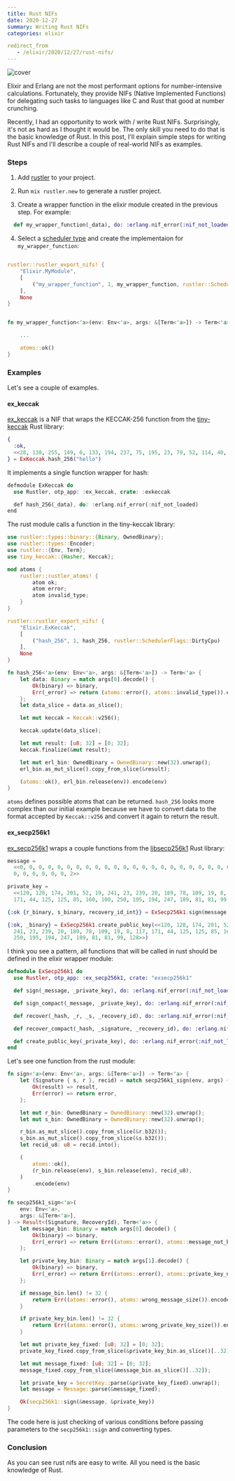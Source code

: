 ```yaml
---
title: Rust NIFs
date: 2020-12-27
summary: Writing Rust NIFs
categories: elixir

redirect_from
   - /elixir/2020/12/27/rust-nifs/
---
```


![cover](/images/2020-12-27-cover.jpg)

Elixir and Erlang are not the most performant options for number-intensive calculations. Fortunately, they provide NIFs (Native Implemented Functions) for delegating such tasks to languages like C and Rust that good at number crunching.

Recently, I had an opportunity to work with / write Rust NIFs. Surprisingly, it's not as hard as I thought it would be. The only skill you need to do that is the basic knowledge of Rust. In this post, I'll explain simple steps for writing Rust NIFs and I'll describe a couple of real-world NIFs as examples.

### Steps

1. Add [rustler](https://github.com/rusterlium/rustler) to your project.

2. Run `mix rustler.new` to generate a rustler project.

3. Create a wrapper function in the elixir module created in the previous step. For example:


```elixir
  def my_wrapper_function(_data), do: :erlang.nif_error(:nif_not_loaded)
```

4. Select a [scheduler type](https://erlang.org/doc/man/scheduler.html) and create the implementaion for `my_wrapper_function`:


```rust

rustler::rustler_export_nifs! {
    "Elixir.MyModule",
    [
        ("my_wrapper_function", 1, my_wrapper_function, rustler::SchedulerFlags::DirtyCpu)
    ],
    None
}


fn my_wrapper_function<'a>(env: Env<'a>, args: &[Term<'a>]) -> Term<'a> {

    ...

    atoms::ok()
}
```

### Examples

Let's see a couple of examples.

#### ex_keccak

[ex_keccak](https://github.com/tzumby/ex_keccak) is a NIF that wraps the KECCAK-256 function from the [tiny-keccak](https://github.com/debris/tiny-keccak) Rust library:


```elixir
{
  :ok,
  <<28, 138, 255, 149, 6, 133, 194, 237, 75, 195, 23, 79, 52, 114, 40, 123, 86, 217, 81, 123, 156, 148, 129, 39, 49, 154, 9, 167, 163, 109, 234, 200>>
} = ExKeccak.hash_256("hello")
```

It implements a single function wrapper for hash:

```rust
defmodule ExKeccak do
  use Rustler, otp_app: :ex_keccak, crate: :exkeccak

  def hash_256(_data), do: :erlang.nif_error(:nif_not_loaded)
end
```

The rust module calls a function in the tiny-keccak library:

```rust
use rustler::types::binary::{Binary, OwnedBinary};
use rustler::types::Encoder;
use rustler::{Env, Term};
use tiny_keccak::{Hasher, Keccak};

mod atoms {
    rustler::rustler_atoms! {
        atom ok;
        atom error;
        atom invalid_type;
    }
}

rustler::rustler_export_nifs! {
    "Elixir.ExKeccak",
    [
        ("hash_256", 1, hash_256, rustler::SchedulerFlags::DirtyCpu)
    ],
    None
}

fn hash_256<'a>(env: Env<'a>, args: &[Term<'a>]) -> Term<'a> {
    let data: Binary = match args[0].decode() {
        Ok(binary) => binary,
        Err(_error) => return (atoms::error(), atoms::invalid_type()).encode(env),
    };
    let data_slice = data.as_slice();

    let mut keccak = Keccak::v256();

    keccak.update(data_slice);

    let mut result: [u8; 32] = [0; 32];
    keccak.finalize(&mut result);

    let mut erl_bin: OwnedBinary = OwnedBinary::new(32).unwrap();
    erl_bin.as_mut_slice().copy_from_slice(&result);

    (atoms::ok(), erl_bin.release(env)).encode(env)
}
```

`atoms` defines possible atoms that can be returned. `hash_256` looks more complex than our initial example because we have to convert data to the format accepted by `Keccak::v256` and convert it again to return the result.

#### ex_secp256k1

[ex_secp256k1](https://github.com/omgnetwork/ex_secp256k1) wraps a couple functions from the [libsecp256k1](https://github.com/paritytech/libsecp256k1) Rust library:

```elixir
message =
  <<0, 0, 0, 0, 0, 0, 0, 0, 0, 0, 0, 0, 0, 0, 0, 0, 0, 0, 0, 0, 0, 0, 0, 0, 0,
  0, 0, 0, 0, 0, 0, 2>>

private_key =
  <<120, 128, 174, 201, 52, 19, 241, 23, 239, 20, 189, 78, 109, 19, 8, 117,
  171, 44, 125, 125, 85, 160, 100, 250, 195, 194, 247, 189, 81, 81, 99, 128>>

{:ok {r_binary, s_binary, recovery_id_int}} = ExSecp256k1.sign(message, private_key)

{:ok, _binary} = ExSecp256k1.create_public_key(<<120, 128, 174, 201, 52, 19,
  241, 23, 239, 20, 189, 78, 109, 19, 8, 117, 171, 44, 125, 125, 85, 160, 100,
  250, 195, 194, 247, 189, 81, 81, 99, 128>>)
```

I think you see a pattern, all functions that will be called in rust should be defined in the elixir wrapper module:

```elixir
defmodule ExSecp256k1 do
  use Rustler, otp_app: :ex_secp256k1, crate: "exsecp256k1"

  def sign(_message, _private_key), do: :erlang.nif_error(:nif_not_loaded)

  def sign_compact(_message, _private_key), do: :erlang.nif_error(:nif_not_loaded)

  def recover(_hash, _r, _s, _recovery_id), do: :erlang.nif_error(:nif_not_loaded)

  def recover_compact(_hash, _signature, _recovery_id), do: :erlang.nif_error(:nif_not_loaded)

  def create_public_key(_private_key), do: :erlang.nif_error(:nif_not_loaded)
end
```

Let's see one function from the rust module:

```rust
fn sign<'a>(env: Env<'a>, args: &[Term<'a>]) -> Term<'a> {
    let (Signature { s, r }, recid) = match secp256k1_sign(env, args) {
        Ok(result) => result,
        Err(error) => return error,
    };

    let mut r_bin: OwnedBinary = OwnedBinary::new(32).unwrap();
    let mut s_bin: OwnedBinary = OwnedBinary::new(32).unwrap();

    r_bin.as_mut_slice().copy_from_slice(&r.b32());
    s_bin.as_mut_slice().copy_from_slice(&s.b32());
    let recid_u8: u8 = recid.into();

    (
        atoms::ok(),
        (r_bin.release(env), s_bin.release(env), recid_u8),
    )
        .encode(env)
}

fn secp256k1_sign<'a>(
    env: Env<'a>,
    args: &[Term<'a>],
) -> Result<(Signature, RecoveryId), Term<'a>> {
    let message_bin: Binary = match args[0].decode() {
        Ok(binary) => binary,
        Err(_error) => return Err((atoms::error(), atoms::message_not_binary()).encode(env)),
    };

    let private_key_bin: Binary = match args[1].decode() {
        Ok(binary) => binary,
        Err(_error) => return Err((atoms::error(), atoms::private_key_not_binary()).encode(env)),
    };

    if message_bin.len() != 32 {
        return Err((atoms::error(), atoms::wrong_message_size()).encode(env));
    }

    if private_key_bin.len() != 32 {
        return Err((atoms::error(), atoms::wrong_private_key_size()).encode(env));
    }

    let mut private_key_fixed: [u8; 32] = [0; 32];
    private_key_fixed.copy_from_slice(&private_key_bin.as_slice()[..32]);

    let mut message_fixed: [u8; 32] = [0; 32];
    message_fixed.copy_from_slice(&message_bin.as_slice()[..32]);

    let private_key = SecretKey::parse(&private_key_fixed).unwrap();
    let message = Message::parse(&message_fixed);

    Ok(secp256k1::sign(&message, &private_key))
}
```

The code here is just checking of various conditions before passing parameters to the `secp256k1::sign` and converting types.

### Conclusion

As you can see rust nifs are easy to write. All you need is the basic knowledge of Rust.
